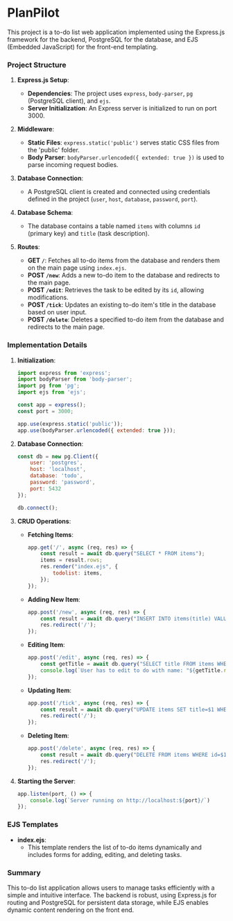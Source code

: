 # PlanPilot

This project is a to-do list web application implemented using the Express.js framework for the backend, PostgreSQL for the database, and EJS (Embedded JavaScript) for the front-end templating.

### Project Structure
1. **Express.js Setup**:
   - **Dependencies**: The project uses `express`, `body-parser`, `pg` (PostgreSQL client), and `ejs`.
   - **Server Initialization**: An Express server is initialized to run on port 3000.

2. **Middleware**:
   - **Static Files**: `express.static('public')` serves static CSS files from the 'public' folder.
   - **Body Parser**: `bodyParser.urlencoded({ extended: true })` is used to parse incoming request bodies.

3. **Database Connection**:
   - A PostgreSQL client is created and connected using credentials defined in the project (`user`, `host`, `database`, `password`, `port`).

4. **Database Schema**:
   - The database contains a table named `items` with columns `id` (primary key) and `title` (task description).

5. **Routes**:
   - **GET `/`**: Fetches all to-do items from the database and renders them on the main page using `index.ejs`.
   - **POST `/new`**: Adds a new to-do item to the database and redirects to the main page.
   - **POST `/edit`**: Retrieves the task to be edited by its `id`, allowing modifications.
   - **POST `/tick`**: Updates an existing to-do item's title in the database based on user input.
   - **POST `/delete`**: Deletes a specified to-do item from the database and redirects to the main page.

### Implementation Details
1. **Initialization**:
   ```javascript
   import express from 'express';
   import bodyParser from 'body-parser';
   import pg from 'pg';
   import ejs from 'ejs';

   const app = express();
   const port = 3000;

   app.use(express.static('public'));
   app.use(bodyParser.urlencoded({ extended: true }));
   ```

2. **Database Connection**:
   ```javascript
   const db = new pg.Client({
       user: 'postgres',
       host: 'localhost',
       database: 'todo',
       password: 'password',
       port: 5432
   });

   db.connect();
   ```

3. **CRUD Operations**:
   - **Fetching Items**:
     ```javascript
     app.get('/', async (req, res) => {
         const result = await db.query("SELECT * FROM items");
         items = result.rows;
         res.render("index.ejs", {
             todolist: items,
         });
     });
     ```
   - **Adding New Item**:
     ```javascript
     app.post('/new', async (req, res) => {
         const result = await db.query("INSERT INTO items(title) VALUES($1)", [req.body["userInput"]]);
         res.redirect('/');
     });
     ```
   - **Editing Item**:
     ```javascript
     app.post('/edit', async (req, res) => {
         const getTitle = await db.query("SELECT title FROM items WHERE id=$1", [req.body.editBtn]);
         console.log(`User has to edit to do with name: "${getTitle.rows[0].title}"`);
     });
     ```
   - **Updating Item**:
     ```javascript
     app.post('/tick', async (req, res) => {
         const result = await db.query("UPDATE items SET title=$1 WHERE id=$2", [req.body.updatedText, req.body.idTask]);
         res.redirect('/');
     });
     ```
   - **Deleting Item**:
     ```javascript
     app.post('/delete', async (req, res) => {
         const result = await db.query("DELETE FROM items WHERE id=$1", [req.body.deleteBtn]);
         res.redirect('/');
     });
     ```

4. **Starting the Server**:
   ```javascript
   app.listen(port, () => {
       console.log(`Server running on http://localhost:${port}/`)
   });
   ```

### EJS Templates
- **index.ejs**:
  - This template renders the list of to-do items dynamically and includes forms for adding, editing, and deleting tasks.

### Summary
This to-do list application allows users to manage tasks efficiently with a simple and intuitive interface. The backend is robust, using Express.js for routing and PostgreSQL for persistent data storage, while EJS enables dynamic content rendering on the front end.
